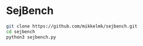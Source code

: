 # SejBench

```bash
git clone https://github.com/mikkelmk/sejbench.git
cd sejbench
python3 sejbench.py
```
